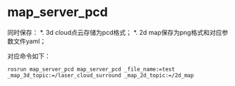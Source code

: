 # map_server_pcd

同时保存：
*. 3d cloud点云存储为pcd格式；
*. 2d map保存为png格式和对应参数文件yaml；

对应命令如下：
```
rosrun map_server_pcd map_server_pcd _file_name:=test _map_3d_topic:=/laser_cloud_surround _map_2d_topic:=/2d_map
```

